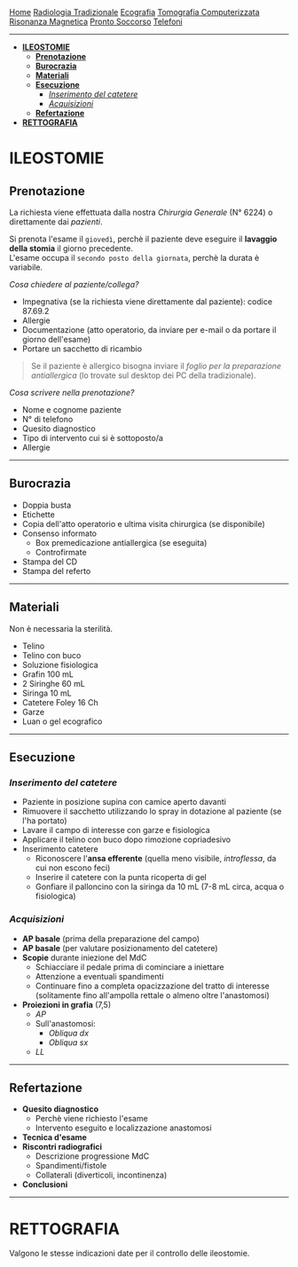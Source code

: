 <div class="topnav">
  <a href="https://sl-rad.github.io/SL-Rad-Vademecum">Home</a>
  <a href="https://sl-rad.github.io/SL-Rad-Vademecum/radiologia_tradizionale.html">Radiologia Tradizionale</a>
  <a href="https://sl-rad.github.io/SL-Rad-Vademecum/ecografia.html">Ecografia</a>
  <a href="https://sl-rad.github.io/SL-Rad-Vademecum/tomografia_computerizzata.html">Tomografia Computerizzata</a>
  <a href="https://sl-rad.github.io/SL-Rad-Vademecum/risonanza_magnetica.html">Risonanza Magnetica</a>
  <a href="https://sl-rad.github.io/SL-Rad-Vademecum/pronto_soccorso.html">Pronto Soccorso</a>
  <a href="https://sl-rad.github.io/SL-Rad-Vademecum/contatti.html">Telefoni</a>
</div>

---

- [**ILEOSTOMIE**](#ileostomie)
  - [**Prenotazione**](#prenotazione)
  - [**Burocrazia**](#burocrazia)
  - [**Materiali**](#materiali)
  - [**Esecuzione**](#esecuzione)
    - [*Inserimento del catetere*](#inserimento-del-catetere)
    - [*Acquisizioni*](#acquisizioni)
  - [**Refertazione**](#refertazione)
- [**RETTOGRAFIA**](#rettografia)

# **ILEOSTOMIE**

## **Prenotazione**

La richiesta viene effettuata dalla nostra *Chirurgia Generale* (N° 6224) o direttamente dai *pazienti*.

Si prenota l'esame il `giovedì`, perchè il paziente deve eseguire il **lavaggio della stomia** il giorno precedente.  
L'esame occupa il `secondo posto della giornata`, perchè la durata è variabile.

*Cosa chiedere al paziente/collega?*

- Impegnativa (se la richiesta viene direttamente dal paziente): codice 87.69.2
- Allergie
- Documentazione (atto operatorio, da inviare per e-mail o da portare il giorno dell'esame)
- Portare un sacchetto di ricambio

> Se il paziente è allergico bisogna inviare il *foglio per la preparazione antiallergica* (lo trovate sul desktop dei PC della tradizionale).

*Cosa scrivere nella prenotazione?*

- Nome e cognome paziente
- N° di telefono
- Quesito diagnostico
- Tipo di intervento cui si è sottoposto/a
- Allergie

- - -

## **Burocrazia**

- Doppia busta
- Etichette
- Copia dell'atto operatorio e ultima visita chirurgica (se disponibile)
- Consenso informato
  - Box premedicazione antiallergica (se eseguita)
  - Controfirmate
- Stampa del CD
- Stampa del referto

- - -

## **Materiali**

Non è necessaria la sterilità.

- Telino
- Telino con buco
- Soluzione fisiologica
- Grafin 100 mL
- 2 Siringhe 60 mL
- Siringa 10 mL
- Catetere Foley 16 Ch
- Garze
- Luan o gel ecografico

- - -

## **Esecuzione**

### *Inserimento del catetere*

- Paziente in posizione supina con camice aperto davanti
- Rimuovere il sacchetto utilizzando lo spray in dotazione al paziente (se l'ha portato)
- Lavare il campo di interesse con garze e fisiologica
- Applicare il telino con buco dopo rimozione copriadesivo
- Inserimento catetere
  - Riconoscere l'**ansa efferente** (quella meno visibile, *introflessa*, da cui non escono feci)
  - Inserire il catetere con la punta ricoperta di gel
  - Gonfiare il palloncino con la siringa da 10 mL (7-8 mL circa, acqua o fisiologica)

### *Acquisizioni*

- **AP basale** (prima della preparazione del campo)
- **AP basale** (per valutare posizionamento del catetere)
- **Scopie** durante iniezione del MdC
  - Schiacciare il pedale prima di cominciare a iniettare
  - Attenzione a eventuali spandimenti
  - Continuare fino a completa opacizzazione del tratto di interesse (solitamente fino all'ampolla rettale o almeno oltre l'anastomosi)
- **Proiezioni in grafia** (7,5)
  - *AP*
  - Sull'anastomosi:
    - *Obliqua dx*
    - *Obliqua sx*
  - *LL*

- - -

## **Refertazione**

- **Quesito diagnostico**
  - Perchè viene richiesto l'esame
  - Intervento eseguito e localizzazione anastomosi
- **Tecnica d'esame**
- **Riscontri radiografici**
  - Descrizione progressione MdC
  - Spandimenti/fistole
  - Collaterali (diverticoli, incontinenza)
- **Conclusioni**

- - -

# **RETTOGRAFIA**

Valgono le stesse indicazioni date per il controllo delle ileostomie.